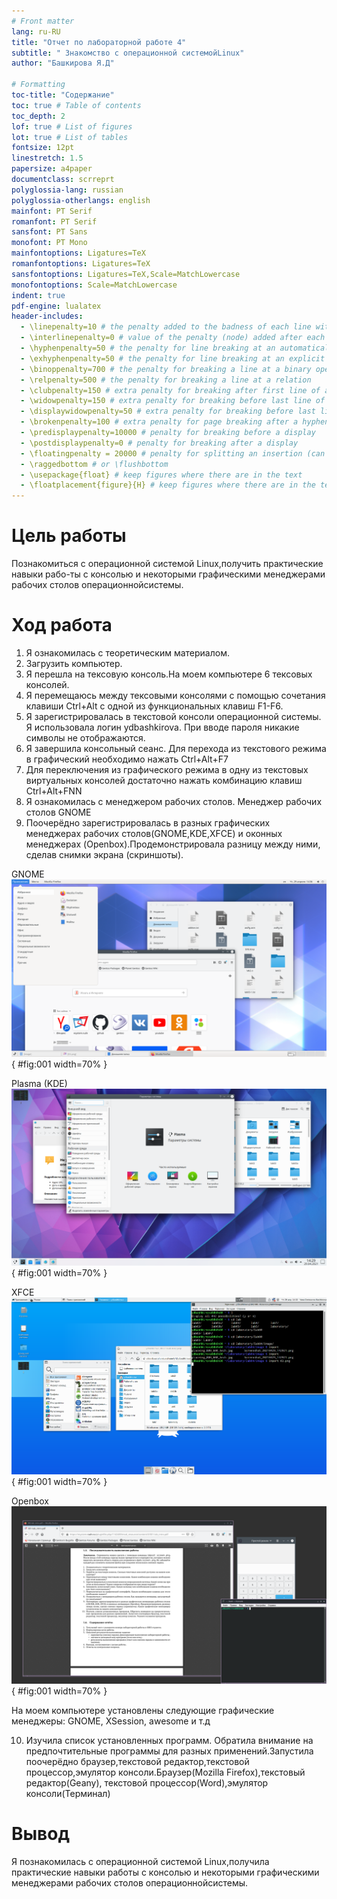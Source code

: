 ```yaml
---
# Front matter
lang: ru-RU
title: "Отчет по лабораторной работе 4"
subtitle: " Знакомство с операционной системойLinux"
author: "Башкирова Я.Д"

# Formatting
toc-title: "Содержание"
toc: true # Table of contents
toc_depth: 2
lof: true # List of figures
lot: true # List of tables
fontsize: 12pt
linestretch: 1.5
papersize: a4paper
documentclass: scrreprt
polyglossia-lang: russian
polyglossia-otherlangs: english
mainfont: PT Serif
romanfont: PT Serif
sansfont: PT Sans
monofont: PT Mono
mainfontoptions: Ligatures=TeX
romanfontoptions: Ligatures=TeX
sansfontoptions: Ligatures=TeX,Scale=MatchLowercase
monofontoptions: Scale=MatchLowercase
indent: true
pdf-engine: lualatex
header-includes:
  - \linepenalty=10 # the penalty added to the badness of each line within a paragraph (no associated penalty node) Increasing the value makes tex try to have fewer lines in the paragraph.
  - \interlinepenalty=0 # value of the penalty (node) added after each line of a paragraph.
  - \hyphenpenalty=50 # the penalty for line breaking at an automatically inserted hyphen
  - \exhyphenpenalty=50 # the penalty for line breaking at an explicit hyphen
  - \binoppenalty=700 # the penalty for breaking a line at a binary operator
  - \relpenalty=500 # the penalty for breaking a line at a relation
  - \clubpenalty=150 # extra penalty for breaking after first line of a paragraph
  - \widowpenalty=150 # extra penalty for breaking before last line of a paragraph
  - \displaywidowpenalty=50 # extra penalty for breaking before last line before a display math
  - \brokenpenalty=100 # extra penalty for page breaking after a hyphenated line
  - \predisplaypenalty=10000 # penalty for breaking before a display
  - \postdisplaypenalty=0 # penalty for breaking after a display
  - \floatingpenalty = 20000 # penalty for splitting an insertion (can only be split footnote in standard LaTeX)
  - \raggedbottom # or \flushbottom
  - \usepackage{float} # keep figures where there are in the text
  - \floatplacement{figure}{H} # keep figures where there are in the text
---
```


# Цель работы

Познакомиться с операционной системой Linux,получить практические навыки рабо-ты с консолью и некоторыми графическими менеджерами рабочих столов операционнойсистемы.


# Ход работа

1. Я ознакомилась с теоретическим материалом.
2. Загрузить компьютер.
3. Я перешла на тексовую консоль.На моем компьютере 6 тексовых консолей.
4. Я перемещаюсь между тексовыми консолями с помощью сочетания клавиши Ctrl+Alt с одной из функциональных клавиш F1-F6.
5. Я зарегистрировалась в текстовой консоли операционной системы. Я использовала логин ydbashkirova. При вводе пароля никакие символы не отображаются.
6. Я завершила консольный сеанс. Для перехода из текстового режима в графический необходимо нажать Ctrl+Alt+F7
7. Для переключения из графического режима в одну из текстовых виртуальных консолей достаточно нажать комбинацию клавиш Ctrl+Alt+FNN
8. Я ознакомилась с менеджером рабочих столов. Менеджер рабочих столов GNOME
9. Поочерёдно зарегистрировалась в разных графических менеджерах рабочих столов(GNOME,KDE,XFCE) и оконных менеджерах (Openbox).Продемонстрировала разницу между ними, сделав снимки экрана (скриншоты). 

GNOME
![](image/01.png){ #fig:001 width=70% }

Plasma (KDE)
![](image/02.png){ #fig:001 width=70% } 

XFCE
![](image/03.png){ #fig:001 width=70% }

Openbox
![](image/04.png){ #fig:001 width=70% }

На моем компьютере установлены следующие графические менеджеры: GNOME, XSession, awesome и т.д

10. Изучила список установленных программ. Обратила внимание на предпочтительные программы для разных применений.Запустила поочерёдно браузер,текстовой редактор,текстовой процессор,эмулятор консоли.Браузер(Mozilla Firefox),текстовый редактор(Geany), текстовой процессор(Word),эмулятор консоли(Терминал)




# Вывод
Я познакомилась с  операционной системой Linux,получила практические навыки работы с консолью и некоторыми графическими менеджерами рабочих столов операционнойсистемы.

